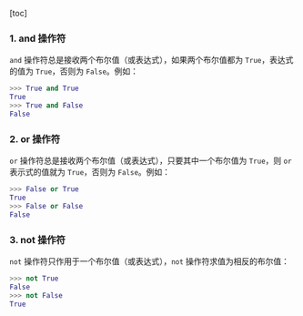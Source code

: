 [toc]

### 1. and 操作符

`and` 操作符总是接收两个布尔值（或表达式），如果两个布尔值都为 `True`，表达式的值为 `True`，否则为 `False`。例如：

```python
>>> True and True
True
>>> True and False
False
```

### 2. or 操作符

`or` 操作符总是接收两个布尔值（或表达式），只要其中一个布尔值为 `True`，则 `or` 表示式的值就为 `True`，否则为 `False`。例如：

```python
>>> False or True
True
>>> False or False
False
```

### 3. not 操作符

`not` 操作符只作用于一个布尔值（或表达式），`not` 操作符求值为相反的布尔值：

```python
>>> not True
False
>>> not False
True
```



